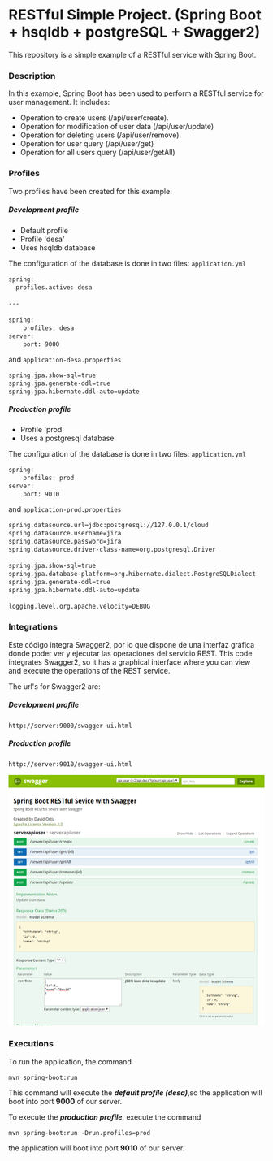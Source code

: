 # RESTful Simple Project. (Spring Boot + hsqldb + postgreSQL + Swagger2)

This repository is a simple example of a RESTful service with Spring Boot.



### Description

In this example, Spring Boot has been used to perform a RESTful service for user management. It includes:
* Operation to create users (/api/user/create).
* Operation for modification of user data (/api/user/update)
* Operation for deleting users (/api/user/remove).
* Operation for user query (/api/user/get)
* Operation for all users query (/api/user/getAll)


### Profiles
Two profiles have been created for this example:

##### Development profile

* Default profile
* Profile 'desa'
* Uses hsqldb database

The configuration of the database is done in two files:
`application.yml`

```
spring:
  profiles.active: desa
  
---

spring:
    profiles: desa
server:
    port: 9000
```

and `application-desa.properties`

```
spring.jpa.show-sql=true
spring.jpa.generate-ddl=true
spring.jpa.hibernate.ddl-auto=update
```


##### Production profile

* Profile 'prod'
* Uses a postgresql database

The configuration of the database is done in two files:
`application.yml`

```
spring:
    profiles: prod
server:
    port: 9010
```

and `application-prod.properties`

```
spring.datasource.url=jdbc:postgresql://127.0.0.1/cloud
spring.datasource.username=jira
spring.datasource.password=jira
spring.datasource.driver-class-name=org.postgresql.Driver

spring.jpa.show-sql=true
spring.jpa.database-platform=org.hibernate.dialect.PostgreSQLDialect
spring.jpa.generate-ddl=true
spring.jpa.hibernate.ddl-auto=update

logging.level.org.apache.velocity=DEBUG
```


### Integrations
Este código integra Swagger2, por lo que dispone de una interfaz gráfica donde poder ver y ejecutar las operaciones del servicio REST.
This code integrates Swagger2, so it has a graphical interface where you can view and execute the operations of the REST service.

The url's for Swagger2 are:

##### Development profile
```
http://server:9000/swagger-ui.html
```
##### Production profile
```
http://server:9010/swagger-ui.html
```

![RESTful Services](Swagger2.png)




### Executions

To run the application, the command
```
mvn spring-boot:run
```
This command will execute the ***default profile (desa)***,so the application will boot into port **9000** of our server.


To execute the ***production profile***, execute the command
```
mvn spring-boot:run -Drun.profiles=prod
```
the application will boot into port **9010** of our server.